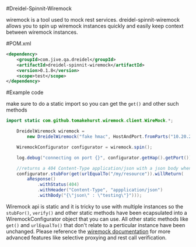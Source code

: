 #Dreidel-Spinnit-Wiremock

wiremock is a tool used to mock rest services.  dreidel-spinnit-wiremock allows you to spin up wiremock instances quickly and easily keep context between wiremock instances.

#POM.xml
```XML
<dependency>
	<groupId>com.jive.qa.dreidel</groupId>
	<artifactId>dreidel-spinnit-wiremock</artifactId>
	<version>0.1.8</version>
	<scope>test</scope>
</dependency>
```

#Example code

make sure to do a static import so you can get the `get()` and other such methods

```JAVA
import static com.github.tomakehurst.wiremock.client.WireMock.*;
```


```JAVA
	DreidelWiremock wiremock =
        new DreidelWiremock("fake hmac", HostAndPort.fromParts("10.20.27.84", 8020));

    WiremockConfigurator configurator = wiremock.spin();

    log.debug("connecting on port {}", configurator.getHap().getPort());

	//returns a 404 Content-Type application/json with a json body when someone calls a GET at the "/my/resource" url
    configurator.stubFor(get(urlEqualTo("/my/resource")).willReturn(
        aResponse()
            .withStatus(404)
            .withHeader("Content-Type", "appplication/json")
            .withBody("{\"json\" : \"testing\"}")));
```

Wiremock api is static and it is tricky to use with multiple instances so the `stubFor()`, `verify()` and other static methods have been ecapsulated into a WiremockConfigurator object that you can use.  All other static methods like `get()` and `urlEqualTo()` that don't relate to a perticular instance have been unchanged.  Please reference the [wiremock documentation](http://wiremock.org/) for more advanced features like selective proxying and rest call verification.
